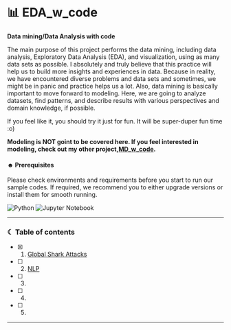 # 📊 EDA_w_code

**Data mining/Data Analysis with code**

The main purpose of this project performs the data mining, including data analysis, Exploratory Data Analysis (EDA), and visualization, using as many data sets as possible. I absolutely and truly believe that this practice will help us to build more insights and experiences in data. 
Because in reality, we have encountered diverse problems and data sets and sometimes, we might be in panic and practice helps us a lot. Also, data mining is basically important to move forward to modeling. Here, we are going to analyze datasets, find patterns, and describe results with various perspectives and domain knowledge, if possible. 

If you feel like it, you should try it just for fun. It will be super-duper fun time :o)

**Modeling is NOT goint to be covered here. If you feel interested in modeling, check out my other project,[MD_w_code](https://github.com/soyounson/ML_w_code).**

#### ☻ Prerequisites
Please check environments and requirements before you start to run our sample codes. If required, we recommend you to either upgrade versions or install them for smooth running.

![Python](https://img.shields.io/badge/python-3670A0?style=for-the-badge&logo=python&logoColor=ffdd54)
![Jupyter Notebook](https://img.shields.io/badge/jupyter-%23FA0F00.svg?style=for-the-badge&logo=jupyter&logoColor=white)

-----------------------------------------------------------------------

### ☾ Table of contents
- [x] 01. [Global Shark Attacks](https://github.com/soyounson/DM_w_code/blob/main/01_Shark_attack/README.md)
- [ ] 02. [NLP]()
- [ ] 03. 
- [ ] 04. 
- [ ] 05. 

-----------------------------------------------------------------------


